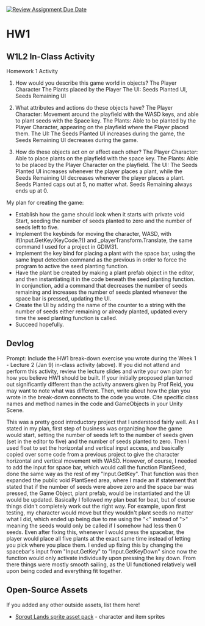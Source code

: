 [![Review Assignment Due Date](https://classroom.github.com/assets/deadline-readme-button-22041afd0340ce965d47ae6ef1cefeee28c7c493a6346c4f15d667ab976d596c.svg)](https://classroom.github.com/a/MjLLqDcN)
# HW1
## W1L2 In-Class Activity

Homework 1 Activity

1) How would you describe this game world in objects?
The Player Character
The Plants placed by the Player
The UI: Seeds Planted UI, Seeds Remaining UI

2) What attributes and actions do these objects have?
The Player Character: Movement around the playfield with the WASD keys, and able to plant seeds with the Space key.
The Plants: Able to be planted by the Player Character, appearing on the playfield where the Player placed them.
The UI: The Seeds Planted UI increases during the game, the Seeds Remaining UI decreases during the game. 

3) How do these objects act on or affect each other?
The Player Character: Able to place plants on the playfield with the space key.
The Plants: Able to be placed by the Player Character on the playfield.
The UI: The Seeds Planted UI increases whenever the player places a plant, while the Seeds Remaining UI decreases whenever the player places a plant. Seeds Planted caps out at 5, no matter what. Seeds Remaining always ends up at 0.

My plan for creating the game:
- Establish how the game should look when it starts with private void Start, seeding the number of seeds planted to zero and the number of seeds left to five.
- Implement the keybinds for moving the character, WASD, with if(Input.GetKey(KeyCode.?)) and _playerTransform.Translate, the same command I used for a project in GDIM31.
- Implement the key bind for placing a plant with the space bar, using the same Input detection command as the previous in order to force the program to active the seed planting function. 
- Have the plant be created by making a plant prefab object in the editor, and then instantiating it in the code beneath the seed planting function. In conjunction, add a command that decreases the number of seeds remaining and increases the number of seeds planted whenever the space bar is pressed, updating the UI.
- Create the UI by adding the name of the counter to a string with the number of seeds either remaining or already planted, updated every time the seed planting function is called.
- Succeed hopefully.


## Devlog
Prompt: Include the HW1 break-down exercise you wrote during the Week 1 - Lecture 2 (Jan 9) in-class activity (above). If you did not attend and perform this activity, review the lecture slides and write your own plan for how you believe HW1 should be built. If your initially proposed plan turned out significantly different than the activity answers given by Prof Reid, you may want to note what was different. Then, write about how the plan you wrote in the break-down connects to the code you wrote. Cite specific class names and method names in the code and GameObjects in your Unity Scene.


This was a pretty good introductory project that I understood fairly well. As I stated in my plan, first step of business was organizing how the game would start, setting the number of seeds left to the number of seeds given (set in the editor to five) and the number of seeds planted to zero. Then I used float to set the horizontal and vertical input access, and basically copied over some code from a previous project to give the character horizontal and vertical movement with WASD. However, of course, I needed to add the input for space bar, which would call the function PlantSeed, done the same way as the rest of my "Input.GetKey".
That function was then expanded the public void PlantSeed area, where I made an if statement that stated that if the number of seeds were above zero and the space bar was pressed, the Game Object, plant prefab, would be instantiated and the UI would be updated. Basically I followed my plan beat for beat, but of course things didn't completely work out the right way. 
For example, upon first testing, my character would move but they wouldn't plant seeds no matter what I did, which ended up being due to me using the "<" instead of ">" meaning the seeds would only be called if I somehow had less then 0 seeds. Even after fixing this, whenever I would press the spacebar, the player would place all five plants at the exact same time instead of letting you pick where you place them. I ended up fixing this by changing the spacebar's input from "Input.GetKey" to "Input.GetKeyDown" since now the function would only activate individually upon pressing the key down. 
From there things were mostly smooth sailing, as the UI functioned relatively well upon being coded and everything fit together. 


## Open-Source Assets
If you added any other outside assets, list them here!
- [Sprout Lands sprite asset pack](https://cupnooble.itch.io/sprout-lands-asset-pack) - character and item sprites
